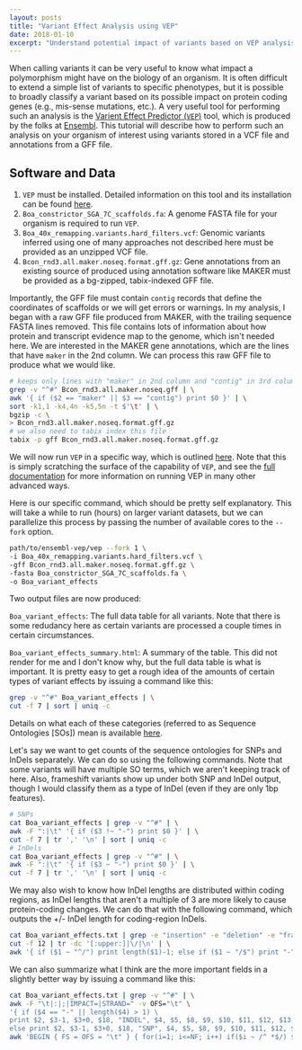 ```yaml
---
layout: posts
title: "Variant Effect Analysis using VEP"
date: 2018-01-10
excerpt: "Understand potential impact of variants based on VEP analysis."
---
```


When calling variants it can be very useful to know what impact a polymorphism might have on the biology of an organism. It is often difficult to extend a simple list of variants to specific phenotypes, but it is possible to broadly classify a variant based on its possible impact on protein coding genes (e.g., mis-sense mutations, etc.). A very useful tool for performing such an analysis is the [Varient Effect Predictor (`VEP`)](http://ensembl.org/info/docs/tools/vep/index.html) tool, which is produced by the folks at [Ensembl](http://ensembl.org/). This tutorial will describe how to perform such an analysis on your organism of interest using variants stored in a VCF file and annotations from a GFF file.

## Software and Data

1. `VEP` must be installed. Detailed information on this tool and its installation can be found [here](http://ensembl.org/info/docs/tools/vep/script/index.html).
2. `Boa_constrictor_SGA_7C_scaffolds.fa`: A genome FASTA file for your organism is required to run `VEP`.
3. `Boa_40x_remapping.variants.hard_filters.vcf`: Genomic variants inferred using one of many approaches not described here must be provided as an unzipped VCF file.
4. `Bcon_rnd3.all.maker.noseq.format.gff.gz`: Gene annotations from an existing source of produced using annotation software like MAKER must be provided as a bg-zipped, tabix-indexed GFF file.

Importantly, the GFF file must contain `contig` records that define the coordinates of scaffolds or we will get errors or warnings. In my analysis, I began with a raw GFF file produced from MAKER, with the trailing sequence FASTA lines removed. This file contains lots of information about how protein and transcript evidence map to the genome, which isn't needed here. We are interested in the MAKER gene annotations, which are the lines that have `maker` in the 2nd column. We can process this raw GFF file to produce what we would like.

```bash
# keeps only lines with "maker" in 2nd column and "contig" in 3rd column, sorts output, and bg-zips it
grep -v "^#" Bcon_rnd3.all.maker.noseq.gff | \
awk '{ if ($2 == "maker" || $3 == "contig") print $0 }' | \
sort -k1,1 -k4,4n -k5,5n -t $'\t' | \
bgzip -c \
> Bcon_rnd3.all.maker.noseq.format.gff.gz
# we also need to tabix index this file
tabix -p gff Bcon_rnd3.all.maker.noseq.format.gff.gz
```

We will now run `VEP` in a specific way, which is outlined [here](http://ensembl.org/info/docs/tools/vep/script/vep_cache.html#gff). Note that this is simply scratching the surface of the capability of `VEP`, and see the [full documentation](http://ensembl.org/info/docs/tools/vep/script/index.html) for more information on running VEP in many other advanced ways.

Here is our specific command, which should be pretty self explanatory. This will take a while to run (hours) on larger variant datasets, but we can parallelize this process by passing the number of available cores to the `--fork` option.

```bash
path/to/ensembl-vep/vep --fork 1 \
-i Boa_40x_remapping.variants.hard_filters.vcf \
-gff Bcon_rnd3.all.maker.noseq.format.gff.gz \
-fasta Boa_constrictor_SGA_7C_scaffolds.fa \
-o Boa_variant_effects
```

Two output files are now produced:

`Boa_variant_effects`: The full data table for all variants. Note that there is some redudancy here as certain variants are processed a couple times in certain circumstances.

`Boa_variant_effects_summary.html`: A summary of the table. This did not render for me and I don't know why, but the full data table is what is important. It is pretty easy to get a rough idea of the amounts of certain types of variant effects by issuing a command like this:

```bash
grep -v "^#" Boa_variant_effects | \
cut -f 7 | sort | uniq -c
```

Details on what each of these categories (referred to as Sequence Ontologies [SOs]) mean is available [here](https://ensembl.org/info/genome/variation/predicted_data.html#consequences).

Let's say we want to get counts of the sequence ontologies for SNPs and InDels separately. We can do so using the following commands. Note that some variants will have multiple SO terms, which we aren't keeping track of here. Also, frameshift variants show up under both SNP and InDel output, though I would classify them as a type of InDel (even if they are only 1bp features).

```bash
# SNPs
cat Boa_variant_effects | grep -v "^#" | \
awk -F ":|\t" '{ if ($3 !~ "-") print $0 }' | \
cut -f 7 | tr ',' '\n' | sort | uniq -c
# InDels
cat Boa_variant_effects | grep -v "^#" | \
awk -F ":|\t" '{ if ($3 ~ "-") print $0 }' | \
cut -f 7 | tr ',' '\n' | sort | uniq -c
```

We may also wish to know how InDel lengths are distributed within coding regions, as InDel lengths that aren't a multiple of 3 are more likely to cause protein-coding changes. We can do that with the following command, which outputs the +/- InDel length for coding-region InDels.

```bash
cat Boa_variant_effects.txt | grep -e "insertion" -e "deletion" -e "frameshift" | \
cut -f 12 | tr -dc '[:upper:]|\/|\n' | \
awk '{ if ($1 ~ "^/") print length($1)-1; else if ($1 ~ "/$") print "-"length($1)-1 }'
```

We can also summarize what I think are the more important fields in a slightly better way by issuing a command like this:

```bash
cat Boa_variant_effects.txt | grep -v "^#" | \
awk -F "\t|:|;|IMPACT=|STRAND=" -v OFS="\t" \
'{ if ($4 == "-" || length($4) > 1) \
print $2, $3-1, $3+0, $18, "INDEL", $4, $5, $8, $9, $10, $11, $12, $13, $16; \
else print $2, $3-1, $3+0, $18, "SNP", $4, $5, $8, $9, $10, $11, $12, $13, $16 }' | \
awk 'BEGIN { FS = OFS = "\t" } { for(i=1; i<=NF; i++) if($i ~ /^ *$/) $i = "." }; 1'
```
